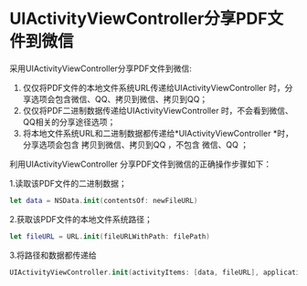 <!--
 * @Author: tangdaoyong
 * @Date: 2021-01-12 16:20:10
 * @LastEditors: tangdaoyong
 * @LastEditTime: 2021-01-12 16:21:42
 * @Description: UIActivityViewController分享PDF文件到微信
-->
# UIActivityViewController分享PDF文件到微信

采用UIActivityViewController分享PDF文件到微信:

1. 仅仅将PDF文件的本地文件系统URL传递给UIActivityViewController 时，分享选项会包含微信、QQ、拷贝到微信、拷贝到QQ；
2. 仅仅将PDF二进制数据传递给UIActivityViewController 时，不会看到微信、QQ相关的分享途径选项；
3. 将本地文件系统URL和二进制数据都传递给*UIActivityViewController *时，分享选项会包含 拷贝到微信、拷贝到QQ ，不包含 微信、QQ ；


利用UIActivityViewController 分享PDF文件到微信的正确操作步骤如下：

1.读取该PDF文件的二进制数据；
```swift
let data = NSData.init(contentsOf: newFileURL)
```
2.获取该PDF文件的本地文件系统路径；
```swift
let fileURL = URL.init(fileURLWithPath: filePath)
```
3.将路径和数据都传递给
```swift
UIActivityViewController.init(activityItems: [data, fileURL], applicationActivities: nil)
```
